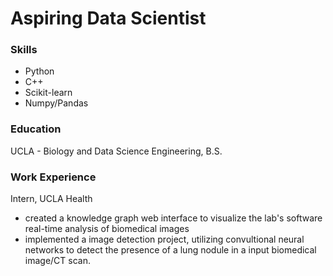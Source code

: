 # Aspiring Data Scientist 

### Skills 
- Python
- C++
- Scikit-learn
- Numpy/Pandas
  
### Education 
UCLA - Biology and Data Science Engineering, B.S. 

### Work Experience 
Intern, UCLA Health 
- created a knowledge graph web interface to visualize the lab's software real-time analysis of biomedical images
- implemented a image detection project, utilizing convultional neural networks to detect the presence of a lung nodule in a input biomedical image/CT scan.

  
